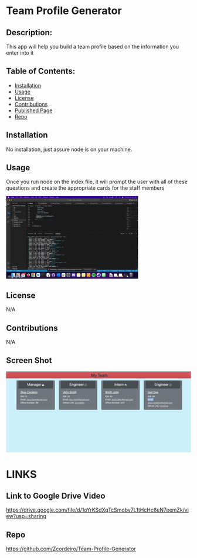 
  # Team Profile Generator 

  ## Description:
  This app will help you build a team profile based on the information you enter into it

  ## Table of Contents:
  - [Installation](#installation)
  - [Usage](#usage)
  - [License](#license)
  - [Contributions](#contributions)
  - [Published Page](#page)
  - [Repo](#repo)

 ## Installation
  No installation, just assure node is on your machine.


 ## Usage 
   Once you run node on the index file, it will prompt the user with all of these questions and create the appropriate cards for the staff members 

![Screenshot-generated-HTML](./dist/assets/smpl-gif.gif)

 ## License 
  N/A

 ## Contributions 
  N/A

 ## Screen Shot
 ![Screenshot-generated-HTML](./dist/assets/screenshot.png)

# LINKS

 ## Link to Google Drive Video 
  https://drive.google.com/file/d/1oYrKSdXqTcSmobv7L1tHcHc6eN7eemZk/view?usp=sharing

 ## Repo 
  https://github.com/Zcordeiro/Team-Profile-Generator
